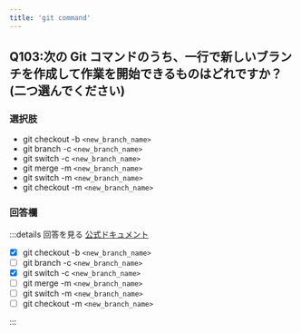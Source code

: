 ```yaml
---
title: 'git command'
---
```


## Q103:次の Git コマンドのうち、一行で新しいブランチを作成して作業を開始できるものはどれですか？(二つ選んでください)

### 選択肢

- git checkout -b `<new_branch_name>`
- git branch -c `<new_branch_name>`
- git switch -c `<new_branch_name>`
- git merge -m `<new_branch_name>`
- git switch -m `<new_branch_name>`
- git checkout -m `<new_branch_name>`

### 回答欄

:::details 回答を見る
[公式ドキュメント](https://git-scm.com/docs/git-switch)

- [x] git checkout -b `<new_branch_name>`
- [ ] git branch -c `<new_branch_name>`
- [x] git switch -c `<new_branch_name>`
- [ ] git merge -m `<new_branch_name>`
- [ ] git switch -m `<new_branch_name>`
- [ ] git checkout -m `<new_branch_name>`

:::
